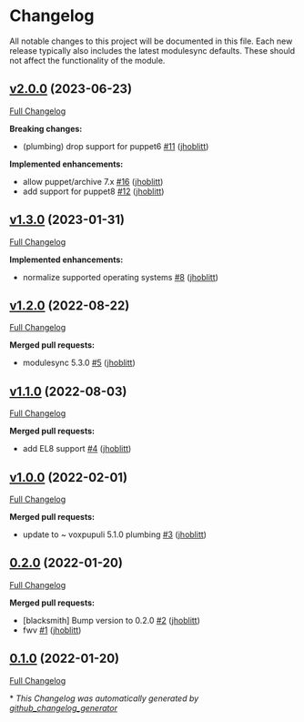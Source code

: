 # Changelog

All notable changes to this project will be documented in this file.
Each new release typically also includes the latest modulesync defaults.
These should not affect the functionality of the module.

## [v2.0.0](https://github.com/lsst-it/puppet-rke/tree/v2.0.0) (2023-06-23)

[Full Changelog](https://github.com/lsst-it/puppet-rke/compare/v1.3.0...v2.0.0)

**Breaking changes:**

- \(plumbing\) drop support for puppet6 [\#11](https://github.com/lsst-it/puppet-rke/pull/11) ([jhoblitt](https://github.com/jhoblitt))

**Implemented enhancements:**

- allow puppet/archive 7.x [\#16](https://github.com/lsst-it/puppet-rke/pull/16) ([jhoblitt](https://github.com/jhoblitt))
- add support for puppet8 [\#12](https://github.com/lsst-it/puppet-rke/pull/12) ([jhoblitt](https://github.com/jhoblitt))

## [v1.3.0](https://github.com/lsst-it/puppet-rke/tree/v1.3.0) (2023-01-31)

[Full Changelog](https://github.com/lsst-it/puppet-rke/compare/v1.2.0...v1.3.0)

**Implemented enhancements:**

- normalize supported operating systems [\#8](https://github.com/lsst-it/puppet-rke/pull/8) ([jhoblitt](https://github.com/jhoblitt))

## [v1.2.0](https://github.com/lsst-it/puppet-rke/tree/v1.2.0) (2022-08-22)

[Full Changelog](https://github.com/lsst-it/puppet-rke/compare/v1.1.0...v1.2.0)

**Merged pull requests:**

- modulesync 5.3.0 [\#5](https://github.com/lsst-it/puppet-rke/pull/5) ([jhoblitt](https://github.com/jhoblitt))

## [v1.1.0](https://github.com/lsst-it/puppet-rke/tree/v1.1.0) (2022-08-03)

[Full Changelog](https://github.com/lsst-it/puppet-rke/compare/v1.0.0...v1.1.0)

**Merged pull requests:**

- add EL8 support [\#4](https://github.com/lsst-it/puppet-rke/pull/4) ([jhoblitt](https://github.com/jhoblitt))

## [v1.0.0](https://github.com/lsst-it/puppet-rke/tree/v1.0.0) (2022-02-01)

[Full Changelog](https://github.com/lsst-it/puppet-rke/compare/0.2.0...v1.0.0)

**Merged pull requests:**

- update to ~ voxpupuli 5.1.0 plumbing [\#3](https://github.com/lsst-it/puppet-rke/pull/3) ([jhoblitt](https://github.com/jhoblitt))

## [0.2.0](https://github.com/lsst-it/puppet-rke/tree/0.2.0) (2022-01-20)

[Full Changelog](https://github.com/lsst-it/puppet-rke/compare/0.1.0...0.2.0)

**Merged pull requests:**

- \[blacksmith\] Bump version to 0.2.0 [\#2](https://github.com/lsst-it/puppet-rke/pull/2) ([jhoblitt](https://github.com/jhoblitt))
- fwv [\#1](https://github.com/lsst-it/puppet-rke/pull/1) ([jhoblitt](https://github.com/jhoblitt))

## [0.1.0](https://github.com/lsst-it/puppet-rke/tree/0.1.0) (2022-01-20)

[Full Changelog](https://github.com/lsst-it/puppet-rke/compare/42670c3e5857349222be625346e3e92abdba68f4...0.1.0)



\* *This Changelog was automatically generated by [github_changelog_generator](https://github.com/github-changelog-generator/github-changelog-generator)*

